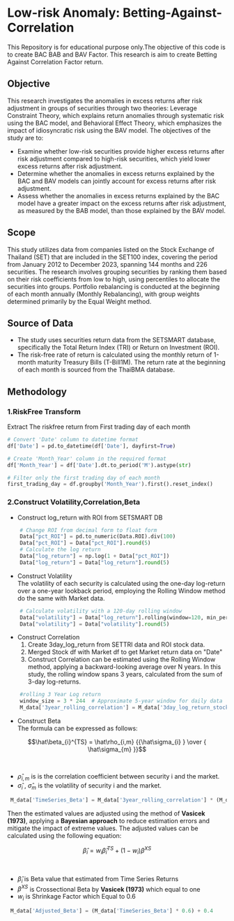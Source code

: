 # Low-risk Anomaly: Betting-Against-Correlation 
This Repository is for educational purpose only.The objective of this code is to create BAC BAB and BAV Factor.
This research is aim to create Betting Against Correlation Factor return.

## Objective 
This research investigates the anomalies in excess returns after risk adjustment in groups of securities through two theories: Leverage Constraint Theory, which explains return anomalies through systematic risk using the BAC model, and Behavioral Effect Theory, which emphasizes the impact of idiosyncratic risk using the BAV model. The objectives of the study are to:

- Examine whether low-risk securities provide higher excess returns after risk adjustment compared to high-risk securities, which yield lower excess returns after risk adjustment.
- Determine whether the anomalies in excess returns explained by the BAC and BAV models can jointly account for excess returns after risk adjustment.
- Assess whether the anomalies in excess returns explained by the BAC model have a greater impact on the excess returns after risk adjustment, as measured by the BAB model, than those explained by the BAV model.

## Scope
This study utilizes data from companies listed on the Stock Exchange of Thailand (SET) that are included in the SET100 index, covering the period from January 2012 to December 2023, spanning 144 months and 226 securities. The research involves grouping securities by ranking them based on their risk coefficients from low to high, using percentiles to allocate the securities into groups. Portfolio rebalancing is conducted at the beginning of each month annually (Monthly Rebalancing), with group weights determined primarily by the Equal Weight method.

## Source of Data
- The study uses securities return data from the SETSMART database, specifically the Total Return Index (TRI) or Return on Investment (ROI). 
- The risk-free rate of return is calculated using the monthly return of 1-month maturity Treasury Bills (T-Bill1M). The return rate at the beginning of each month is sourced from the ThaiBMA database.

## Methodology
### 1.RiskFree Transform
Extract The riskfree return from First trading day of each month 
``` python 
# Convert 'Date' column to datetime format
df['Date'] = pd.to_datetime(df['Date'], dayfirst=True)

# Create 'Month_Year' column in the required format
df['Month_Year'] = df['Date'].dt.to_period('M').astype(str)

# Filter only the first trading day of each month
first_trading_day = df.groupby('Month_Year').first().reset_index()

```
### 2.Construct Volatility,Correlation,Beta
- Construct log_return with ROI from SETSMART DB 
``` python
    # Change ROI from decimal form to float form
    Data["pct_ROI"] = pd.to_numeric(Data.ROI).div(100)
    Data["pct_ROI"] = Data["pct_ROI"].round(5)
    # Calculate the log return
    Data["log_return"] = np.log(1 + Data["pct_ROI"])
    Data["log_return"] = Data["log_return"].round(5)
```
- Construct Volatility<br>
  The volatility of each security is calculated using the one-day log-return over a one-year lookback period, employing the Rolling Window method do the same with Market data.
```python
    # Calculate volatility with a 120-day rolling window
    Data["volatility"] = Data["log_return"].rolling(window=120, min_periods=120).std()
    Data["volatility"] = Data["volatility"].round(5)
```
- Construct Correlation<br>
    1. Create 3day_log_return from SETTRI data and ROI stock data.
    2. Merged Stock df with Market df to get Market return data on "Date"
    3. Construct Correlation can be estimated using the Rolling Window method, applying a backward-looking average over N years. In this study, the rolling window spans 3 years, calculated from the sum of 3-day log-returns.
``` python
    #rolling 3 Year Log return
    window_size = 3 * 244  # Approximate 5-year window for daily data
    M_data['3year_rolling_correlation'] = M_data['3day_log_return_stock'].rolling(window=window_size).corr(M_data['3day_log_return_market']).round(5)
```
- Construct Beta<br>
The formula can be expressed as follows:

```math 
\hat\beta_{i}^{TS} = \hat\rho_{i,m} {{\hat\sigma_{i} } \over { \hat\sigma_{m} }}
```
<br>

- $\hat\rho_{i,m}$ is  is the correlation coefficient between security i and the market.
- $\hat\sigma_{i}$ , $\hat\sigma_{m}$ is the volatility of security i and the market.

``` python
 M_data['TimeSeries_Beta'] = M_data['3year_rolling_correlation'] * (M_data['volatility_stock'] / M_data['volatility_market'])
```
Then the  estimated values are adjusted using the method of **Vasicek (1973)**, applying a **Bayesian approach** to reduce estimation errors and mitigate the impact of extreme values. The adjusted values can be calculated using the following equation:

```math 
\hat\beta_{i} = {w_{i}}{\hat\beta_{i}^{TS}}  + (1 - {w_{i}}) {\beta^{XS}}
```
<br>

- $\hat\beta_{i}$ is Beta value that estimated from Time Series Returns
- $\beta^{XS}$ is Crossectional Beta by **Vasicek (1973)** which equal to one
- ${w_{i}}$ is Shrinkage Factor which Equal to 0.6

```python
 M_data['Adjusted_Beta'] = (M_data['TimeSeries_Beta'] * 0.6) + 0.4
```






